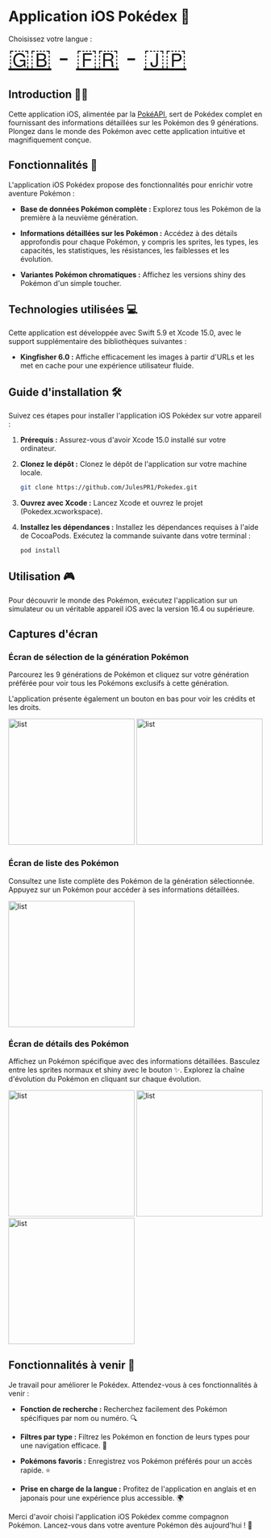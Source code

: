 # Application iOS Pokédex 📱

Choisissez votre langue :
<br>
<font size="40">
[🇬🇧](/README.md) - [🇫🇷](/README_assets/README_fr.md) - [🇯🇵](/README_assets/README_ja.md)
</font>

## Introduction 🧑‍💻

Cette application iOS, alimentée par la [PokéAPI](https://api-pokemon-fr.vercel.app/), sert de Pokédex complet en fournissant des informations détaillées sur les Pokémon des 9 générations. Plongez dans le monde des Pokémon avec cette application intuitive et magnifiquement conçue.

## Fonctionnalités 🧩

L'application iOS Pokédex propose des fonctionnalités pour enrichir votre aventure Pokémon :

- **Base de données Pokémon complète :** Explorez tous les Pokémon de la première à la neuvième génération.

- **Informations détaillées sur les Pokémon :** Accédez à des détails approfondis pour chaque Pokémon, y compris les sprites, les types, les capacités, les statistiques, les résistances, les faiblesses et les évolution.

- **Variantes Pokémon chromatiques :** Affichez les versions shiny des Pokémon d'un simple toucher.

## Technologies utilisées 💻

Cette application est développée avec Swift 5.9 et Xcode 15.0, avec le support supplémentaire des bibliothèques suivantes :

- **Kingfisher 6.0 :** Affiche efficacement les images à partir d'URLs et les met en cache pour une expérience utilisateur fluide.

## Guide d'installation 🛠️

Suivez ces étapes pour installer l'application iOS Pokédex sur votre appareil :

1. **Prérequis :** Assurez-vous d'avoir Xcode 15.0 installé sur votre ordinateur.

2. **Clonez le dépôt :** Clonez le dépôt de l'application sur votre machine locale.

   ```bash
   git clone https://github.com/JulesPR1/Pokedex.git
   ```

3. **Ouvrez avec Xcode :** Lancez Xcode et ouvrez le projet (Pokedex.xcworkspace).

4. **Installez les dépendances :** Installez les dépendances requises à l'aide de CocoaPods. Exécutez la commande suivante dans votre terminal :

   ```bash
   pod install
   ```

## Utilisation 🎮

Pour découvrir le monde des Pokémon, exécutez l'application sur un simulateur ou un véritable appareil iOS avec la version 16.4 ou supérieure.

## Captures d'écran

### Écran de sélection de la génération Pokémon

Parcourez les 9 générations de Pokémon et cliquez sur votre génération préférée pour voir tous les Pokémons exclusifs à cette génération.

L'application présente également un bouton en bas pour voir les crédits et les droits.

<p float="left">

<img src="/README_assets/gen_choice.jpg" alt="list" style="width:250px;"/>

<img src="/README_assets/legal.jpg" alt="list" style="width:250px;"/>

</p>

### Écran de liste des Pokémon

Consultez une liste complète des Pokémon de la génération sélectionnée. Appuyez sur un Pokémon pour accéder à ses informations détaillées.

<img src="/README_assets/pokemons_list_view.jpg" alt="list" style="width:250px;"/>

### Écran de détails des Pokémon

Affichez un Pokémon spécifique avec des informations détaillées. Basculez entre les sprites normaux et shiny avec le bouton ✨. Explorez la chaîne d'évolution du Pokémon en cliquant sur chaque évolution.

<img src="/README_assets/p_1.jpg" alt="list" style="width:250px;"/>
<img src="/README_assets/p_2.jpg" alt="list" style="width:250px;"/>
<img src="/README_assets/p_3.jpg" alt="list" style="width:250px;"/>

## Fonctionnalités à venir 🚧

Je travail pour améliorer le Pokédex. Attendez-vous à ces fonctionnalités à venir :

- **Fonction de recherche :** Recherchez facilement des Pokémon spécifiques par nom ou numéro. 🔍

- **Filtres par type :** Filtrez les Pokémon en fonction de leurs types pour une navigation efficace. 🧪

- **Pokémons favoris :** Enregistrez vos Pokémon préférés pour un accès rapide. ⭐

- **Prise en charge de la langue :** Profitez de l'application en anglais et en japonais pour une expérience plus accessible. 🌍

Merci d'avoir choisi l'application iOS Pokédex comme compagnon Pokémon. Lancez-vous dans votre aventure Pokémon dès aujourd'hui ! 🌟